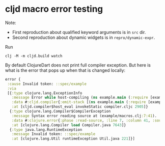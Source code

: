 # cljd macro error testing

Note: 
- First reproduction about qualified keyword arguments is in `src` dir.
- Second reproduction about dynamic widgets is in `repro/dynamic-expr`.


Run
```
clj -M -m cljd.build watch
```

By default ClojureDart does not print full compiler exception.
But here is what is the error that pops up when that is changed locally:

```clj
error {
 :cause Invalid token: ::spec/example
 :via
 [{:type clojure.lang.ExceptionInfo
   :message Error while host-compiling (ns example.main (:require [example.macros-shim :as m]) (:host-ns (:require [example.macros :as m])))
   :data #:cljd.compiler{:emit-stack [(ns example.main (:require [example.macros-shim :as m]) (:host-ns (:require [example.macros :as m])))]}
   :at [cljd.compiler$host_eval invokeStatic compiler.cljc 2905]}
  {:type clojure.lang.Compiler$CompilerException
   :message Syntax error reading source at (example/macros.clj:7:41).
   :data #:clojure.error{:phase :read-source, :line 7, :column 41, :source example/macros.clj}
   :at [clojure.lang.Compiler load Compiler.java 7643]}
  {:type java.lang.RuntimeException
   :message Invalid token: ::spec/example
   :at [clojure.lang.Util runtimeException Util.java 221]}]
```
